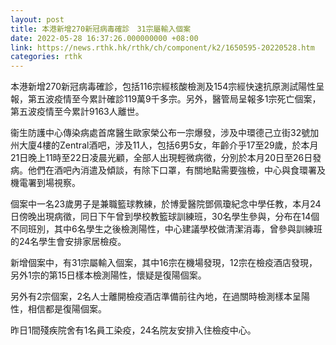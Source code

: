 ```yaml
---
layout: post
title: 本港新增270新冠病毒確診　31宗屬輸入個案
date: 2022-05-28 16:37:26.000000000 +08:00
link: https://news.rthk.hk/rthk/ch/component/k2/1650595-20220528.htm
categories: rthk
---
```


本港新增270新冠病毒確診，包括116宗經核酸檢測及154宗經快速抗原測試陽性呈報，第五波疫情至今累計確診119萬9千多宗。另外，醫管局呈報多1宗死亡個案，第五波疫情至今累計9163人離世。

衞生防護中心傳染病處首席醫生歐家榮公布一宗爆發，涉及中環德己立街32號加州大廈4樓的Zentral酒吧，涉及11人，包括6男5女，年齡介乎17至29歲，於本月21日晚上11時至22日凌晨光顧，全部人出現輕微病徵，分別於本月20日至26日發病。他們在酒吧內消遣及傾談，有除下口罩，有關地點需要強檢，中心與食環署及機電署到場視察。

個案中一名23歲男子是兼職籃球教練，於博愛醫院鄧佩瓊紀念中學任教，本月24日傍晚出現病徵，同日下午曾到學校教籃球訓練班，30名學生參與，分布在14個不同班別，其中6名學生之後檢測陽性，中心建議學校做清潔消毒，曾參與訓練班的24名學生會安排家居檢疫。

新增個案中，有31宗屬輸入個案，其中16宗在機場發現，12宗在檢疫酒店發現，另外1宗的第15日樣本檢測陽性，懷疑是復陽個案。

另外有2宗個案，2名人士離開檢疫酒店準備前往內地，在過關時檢測樣本呈陽性，相信都是復陽個案。

昨日1間殘疾院舍有1名員工染疫，24名院友安排入住檢疫中心。
